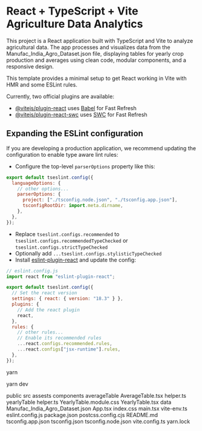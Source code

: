 # React + TypeScript + Vite Agriculture Data Analytics

This project is a React application built with TypeScript and Vite to analyze agricultural data. The app processes and visualizes data from the Manufac_India_Agro_Dataset.json file, displaying tables for yearly crop production and averages using clean code, modular components, and a responsive design.

This template provides a minimal setup to get React working in Vite with HMR and some ESLint rules.

Currently, two official plugins are available:

- [@vitejs/plugin-react](https://github.com/vitejs/vite-plugin-react/blob/main/packages/plugin-react/README.md) uses [Babel](https://babeljs.io/) for Fast Refresh
- [@vitejs/plugin-react-swc](https://github.com/vitejs/vite-plugin-react-swc) uses [SWC](https://swc.rs/) for Fast Refresh

## Expanding the ESLint configuration

If you are developing a production application, we recommend updating the configuration to enable type aware lint rules:

- Configure the top-level `parserOptions` property like this:

```js
export default tseslint.config({
  languageOptions: {
    // other options...
    parserOptions: {
      project: ["./tsconfig.node.json", "./tsconfig.app.json"],
      tsconfigRootDir: import.meta.dirname,
    },
  },
});
```

- Replace `tseslint.configs.recommended` to `tseslint.configs.recommendedTypeChecked` or `tseslint.configs.strictTypeChecked`
- Optionally add `...tseslint.configs.stylisticTypeChecked`
- Install [eslint-plugin-react](https://github.com/jsx-eslint/eslint-plugin-react) and update the config:

```js
// eslint.config.js
import react from "eslint-plugin-react";

export default tseslint.config({
  // Set the react version
  settings: { react: { version: "18.3" } },
  plugins: {
    // Add the react plugin
    react,
  },
  rules: {
    // other rules...
    // Enable its recommended rules
    ...react.configs.recommended.rules,
    ...react.configs["jsx-runtime"].rules,
  },
});
```

<!--  1.the package install command command is -->

yarn

<!-- 2. the command to run project -->

yarn dev

<!-- the folder structure is -->

public
src
assests
components
averageTable
AverageTable.tsx
helper.ts
yearlyTable
helper.ts
YearlyTable.module.css
YearlyTable.tsx
data
Manufac_India_Agro_Dataset.json
App.tsx
index.css
main.tsx
vite-env.ts
eslint.config.js
package.json
postcss.config.cjs
README.md
tsconfig.app.json
tsconfig.json
tsconfig.node.json
vite.config.ts
yarn.lock
